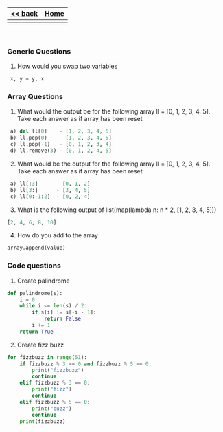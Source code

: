 
<style> 
 .markdown-body table {
   margin-bottom: -40px;
 }
 
 .markdown-body tbody {
    border-top: 2px solid #FFFFFF;
    border-bottom: 2px solid #FFFFFF;
    background-color: #FFFFFF;
}
 
.markdown-body td {
    border-right: 1px solid #FFFFFF;
    border-bottom: 1px solid #FFFFFF;
    padding: 5px;
}
</style>

| [<< back](../)                  | [Home](https://daniel-jb.github.io/CoderDojo)      |
| -------------                   | -----:                                             |
|              |       |

<br />

### Generic Questions
1) How would you swap two variables
```Python
 x, y = y, x
```

### Array Questions
1) What would the output be for the following array ll = [0, 1, 2, 3, 4, 5]. Take each answer as if array has been reset
```Python
 a) del ll[0]    - [1, 2, 3, 4, 5] 
 b) ll.pop(0)    - [1, 2, 3, 4, 5] 
 c) ll.pop(-1)   - [0, 1, 2, 3, 4] 
 d) ll.remove(3) - [0, 1, 2, 4, 5] 
```


2) What would be the output for the following array ll = [0, 1, 2, 3, 4, 5]. Take each answer as if array has been reset
```Python
 a) ll[:3]      - [0, 1, 2] 
 b) ll[3:]      - [3, 4, 5] 
 c) ll[0:-1:2]  - [0, 2, 4] 
```

3) What is the following output of list(map(lambda n: n * 2, [1, 2, 3, 4, 5]))
```Python
[2, 4, 6, 8, 10]
```

4) How do you add to the array
```Python
array.append(value)
```

### Code questions
1) Create palindrome
```Python
def palindrome(s):
    i = 0
    while i <= len(s) / 2:
        if s[i] != s[-i - 1]:
            return False
        i += 1
    return True
```

2) Create fizz buzz
```Python
for fizzbuzz in range(51):
    if fizzbuzz % 3 == 0 and fizzbuzz % 5 == 0:
        print("fizzbuzz")
        continue
    elif fizzbuzz % 3 == 0:
        print("fizz")
        continue
    elif fizzbuzz % 5 == 0:
        print("buzz")
        continue
    print(fizzbuzz)
```

